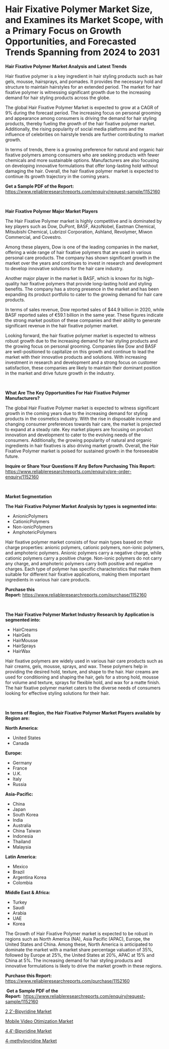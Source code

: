 <p><h1>Hair Fixative Polymer Market Size, and Examines its Market Scope, with a Primary Focus on Growth Opportunities, and Forecasted Trends Spanning from 2024 to 2031</h1></p><p><strong>Hair Fixative Polymer Market Analysis and Latest Trends</strong></p>
<p><p>Hair fixative polymer is a key ingredient in hair styling products such as hair gels, mousse, hairsprays, and pomades. It provides the necessary hold and structure to maintain hairstyles for an extended period. The market for hair fixative polymer is witnessing significant growth due to the increasing demand for hair styling products across the globe.</p><p>The global Hair Fixative Polymer Market is expected to grow at a CAGR of 9% during the forecast period. The increasing focus on personal grooming and appearance among consumers is driving the demand for hair styling products, thereby fueling the growth of the hair fixative polymer market. Additionally, the rising popularity of social media platforms and the influence of celebrities on hairstyle trends are further contributing to market growth.</p><p>In terms of trends, there is a growing preference for natural and organic hair fixative polymers among consumers who are seeking products with fewer chemicals and more sustainable options. Manufacturers are also focusing on developing innovative formulations that offer long-lasting hold without damaging the hair. Overall, the hair fixative polymer market is expected to continue its growth trajectory in the coming years.</p></p>
<p><strong>Get a Sample PDF of the Report:&nbsp;</strong> <a href="https://www.reliableresearchreports.com/enquiry/request-sample/1152160">https://www.reliableresearchreports.com/enquiry/request-sample/1152160</a></p>
<p>&nbsp;</p>
<p><strong>Hair Fixative Polymer Major Market Players</strong></p>
<p><p>The Hair Fixative Polymer market is highly competitive and is dominated by key players such as Dow, DuPont, BASF, AkzoNobel, Eastman Chemical, Mitsubishi Chemical, Lubrizol Corporation, Ashland, Revolymer, Miwon Commercial, and Covestro. </p><p>Among these players, Dow is one of the leading companies in the market, offering a wide range of hair fixative polymers that are used in various personal care products. The company has shown significant growth in the market over the years and continues to invest in research and development to develop innovative solutions for the hair care industry.</p><p>Another major player in the market is BASF, which is known for its high-quality hair fixative polymers that provide long-lasting hold and styling benefits. The company has a strong presence in the market and has been expanding its product portfolio to cater to the growing demand for hair care products.</p><p>In terms of sales revenue, Dow reported sales of $44.9 billion in 2020, while BASF reported sales of €59.1 billion in the same year. These figures indicate the strong market position of these companies and their ability to generate significant revenue in the hair fixative polymer market.</p><p>Looking forward, the hair fixative polymer market is expected to witness robust growth due to the increasing demand for hair styling products and the growing focus on personal grooming. Companies like Dow and BASF are well-positioned to capitalize on this growth and continue to lead the market with their innovative products and solutions. With increasing investment in research and development and a strong focus on customer satisfaction, these companies are likely to maintain their dominant position in the market and drive future growth in the industry.</p></p>
<p>&nbsp;</p>
<p><strong>What Are The Key Opportunities For Hair Fixative Polymer Manufacturers?</strong></p>
<p><p>The global Hair Fixative Polymer market is expected to witness significant growth in the coming years due to the increasing demand for styling products in the cosmetics industry. With the rise in disposable income and changing consumer preferences towards hair care, the market is projected to expand at a steady rate. Key market players are focusing on product innovation and development to cater to the evolving needs of the consumers. Additionally, the growing popularity of natural and organic ingredients in hair fixatives is also driving market growth. Overall, the Hair Fixative Polymer market is poised for sustained growth in the foreseeable future.</p></p>
<p><strong>Inquire or Share Your Questions If Any Before Purchasing This Report:</strong> <a href="https://www.reliableresearchreports.com/enquiry/pre-order-enquiry/1152160">https://www.reliableresearchreports.com/enquiry/pre-order-enquiry/1152160</a></p>
<p>&nbsp;</p>
<p><strong>Market Segmentation</strong></p>
<p><strong>The Hair Fixative Polymer Market Analysis by types is segmented into:</strong></p>
<p><ul><li>AnionicPolymers</li><li>CationicPolymers</li><li>Non-ionicPolymers</li><li>AmphotericPolymers</li></ul></p>
<p><p>Hair fixative polymer market consists of four main types based on their charge properties: anionic polymers, cationic polymers, non-ionic polymers, and amphoteric polymers. Anionic polymers carry a negative charge, while cationic polymers carry a positive charge. Non-ionic polymers do not carry any charge, and amphoteric polymers carry both positive and negative charges. Each type of polymer has specific characteristics that make them suitable for different hair fixative applications, making them important ingredients in various hair care products.</p></p>
<p><strong>Purchase this Report:&nbsp;</strong><a href="https://www.reliableresearchreports.com/purchase/1152160">https://www.reliableresearchreports.com/purchase/1152160</a></p>
<p>&nbsp;</p>
<p><strong>The Hair Fixative Polymer Market Industry Research by Application is segmented into:</strong></p>
<p><ul><li>HairCreams</li><li>HairGels</li><li>HairMousse</li><li>HairSprays</li><li>HairWax</li></ul></p>
<p><p>Hair fixative polymers are widely used in various hair care products such as hair creams, gels, mousse, sprays, and wax. These polymers help in providing the desired hold, texture, and shape to the hair. Hair creams are used for conditioning and shaping the hair, gels for a strong hold, mousse for volume and texture, sprays for flexible hold, and wax for a matte finish. The hair fixative polymer market caters to the diverse needs of consumers looking for effective styling solutions for their hair.</p></p>
<p>&nbsp;</p>
<p><strong>In terms of Region, the Hair Fixative Polymer Market Players available by Region are:</strong></p>
<p>
    <p> <strong> North America: </strong>
        <ul>
            <li>United States</li>
            <li>Canada</li>
        </ul>
        </p> 
    <p> <strong> Europe: </strong>
        <ul>
            <li>Germany</li>
            <li>France</li>
            <li>U.K.</li>
            <li>Italy</li>
            <li>Russia</li>
        </ul>
        </p> 
    <p> <strong> Asia-Pacific: </strong>
        <ul>
            <li>China</li>
            <li>Japan</li>
            <li>South Korea</li>
            <li>India</li>
            <li>Australia</li>
            <li>China Taiwan</li>
            <li>Indonesia</li>
            <li>Thailand</li>
            <li>Malaysia</li>
        </ul>
        </p> 
    <p> <strong> Latin America: </strong>
        <ul>
            <li>Mexico</li>
            <li>Brazil</li>
            <li>Argentina Korea</li>
            <li>Colombia</li>
        </ul>
        </p> 
    <p> <strong> Middle East & Africa: </strong>
        <ul>
            <li>Turkey</li>
            <li>Saudi</li>
            <li>Arabia</li>
            <li>UAE</li>
            <li>Korea</li>
        </ul>
    </p>
    </p>
<p><p>The Growth of Hair Fixative Polymer market is expected to be robust in regions such as North America (NA), Asia Pacific (APAC), Europe, the United States and China. Among these, North America is anticipated to dominate the market with a market share percentage valuation of 35%, followed by Europe at 25%, the United States at 20%, APAC at 15% and China at 5%. The increasing demand for hair styling products and innovative formulations is likely to drive the market growth in these regions.</p></p>
<p><strong>Purchase this Report: </strong><a href="https://www.reliableresearchreports.com/purchase/1152160">https://www.reliableresearchreports.com/purchase/1152160</a></p>
<p>&nbsp;<strong>Get a Sample PDF of the Report:&nbsp;&nbsp;</strong><a href="https://www.reliableresearchreports.com/enquiry/request-sample/1152160">https://www.reliableresearchreports.com/enquiry/request-sample/1152160</a></p>
<p><strong></strong></p>
<p><p><a href="https://view.publitas.com/reportprime-1/22-bipyridine-market-growth-market-trends-covid-19-impact-and-forecasts-for-period-from-2023-2030/">2,2′-Bipyridine Market</a></p><p><a href="https://fuschia-pecorino-a6d.notion.site/Mobile-Video-Otimization-Market-Size-Growth-and-Forecast-from-2024-2031-2128bacc3211418fa82f2f07d618ff77">Mobile Video Otimization Market</a></p><p><a href="https://view.publitas.com/reportprime-1/44-bipyridine-market-research-report-unlocks-analysis-on-the-market-financial-status-market-size-and-market-revenue-upto-2030/">4,4′-Bipyridine Market</a></p><p><a href="https://view.publitas.com/reportprime-1/4-methylpyridine-market-research-report-unlocks-analysis-on-the-market-financial-status-market-size-and-market-revenue-upto-2030/">4-methylpyridine Market</a></p></p>